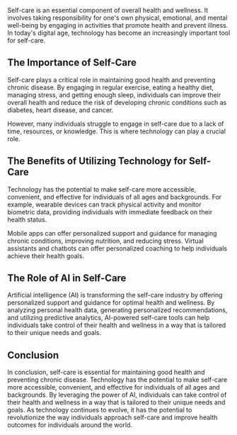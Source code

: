 
Self-care is an essential component of overall health and wellness. It involves taking responsibility for one's own physical, emotional, and mental well-being by engaging in activities that promote health and prevent illness. In today's digital age, technology has become an increasingly important tool for self-care.

The Importance of Self-Care
---------------------------

Self-care plays a critical role in maintaining good health and preventing chronic disease. By engaging in regular exercise, eating a healthy diet, managing stress, and getting enough sleep, individuals can improve their overall health and reduce the risk of developing chronic conditions such as diabetes, heart disease, and cancer.

However, many individuals struggle to engage in self-care due to a lack of time, resources, or knowledge. This is where technology can play a crucial role.

The Benefits of Utilizing Technology for Self-Care
--------------------------------------------------

Technology has the potential to make self-care more accessible, convenient, and effective for individuals of all ages and backgrounds. For example, wearable devices can track physical activity and monitor biometric data, providing individuals with immediate feedback on their health status.

Mobile apps can offer personalized support and guidance for managing chronic conditions, improving nutrition, and reducing stress. Virtual assistants and chatbots can offer personalized coaching to help individuals achieve their health goals.

The Role of AI in Self-Care
---------------------------

Artificial intelligence (AI) is transforming the self-care industry by offering personalized support and guidance for optimal health and wellness. By analyzing personal health data, generating personalized recommendations, and utilizing predictive analytics, AI-powered self-care tools can help individuals take control of their health and wellness in a way that is tailored to their unique needs and goals.

Conclusion
----------

In conclusion, self-care is essential for maintaining good health and preventing chronic disease. Technology has the potential to make self-care more accessible, convenient, and effective for individuals of all ages and backgrounds. By leveraging the power of AI, individuals can take control of their health and wellness in a way that is tailored to their unique needs and goals. As technology continues to evolve, it has the potential to revolutionize the way individuals approach self-care and improve health outcomes for individuals around the world.
